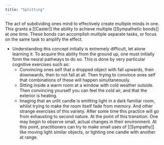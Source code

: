 ```yaml
---
title: "Splitting"
---
```

The act of subdividing ones mind to effectively create multiple minds in one. This grants a [[Caster]] the ability to achieve multiple [[Sympathetic bonds]] at one time. These bonds can accomplish multiple separate tasks, or focus on the same task to amplify the effect.

- Understanding this concept initially is extremely difficult, let alone learning it. To acquire this ability from the ground up, one must initially form the neural pathways to do so. This is done by very particular cognitive exercises such as:
	- Convincing ones self that a dropped object with fall upwards, then downwards, then to not fall at all. Then trying to convince ones self that combinations of these will happen simultaneously.
	- Sitting inside a warm room at a window with cold weather outside. Then convincing yourself you can feel the cold air, and that the exterior is heating.
	- Imaging that an unlit candle is emitting light in a dark familiar room, whilst trying to make the room itself fade from memory.
And other strange exercises of this variety. After some time this practice will go from exhausting to second nature. At the point of this transition. One may begin to observe small, actual changes in their environment. At this point, practitioners can try to make small uses of [[Sympathy]] like moving light similar objects, or lighting one candle with another at range.
